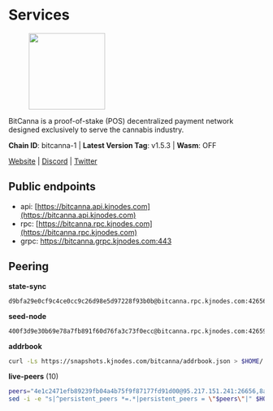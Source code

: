 # Services

<figure><img src="https://raw.githubusercontent.com/kj89/testnet_manuals/main/pingpub/logos/bitcanna.png" width="150" alt=""><figcaption></figcaption></figure>

BitCanna is a proof-of-stake (POS) decentralized payment network designed exclusively to serve the cannabis industry. 

**Chain ID**: bitcanna-1 | **Latest Version Tag**: v1.5.3 | **Wasm**: OFF

[Website](https://www.bitcanna.io) | [Discord](https://discord.gg/9AVrzaVQvs) | [Twitter](https://twitter.com/BitCannaGlobal)


## Public endpoints

* api: [https://bitcanna.api.kjnodes.com](https://bitcanna.api.kjnodes.com)
* rpc: [https://bitcanna.rpc.kjnodes.com](https://bitcanna.rpc.kjnodes.com)
* grpc: https://bitcanna.grpc.kjnodes.com:443

## Peering

**state-sync**

```text
d9bfa29e0cf9c4ce0cc9c26d98e5d97228f93b0b@bitcanna.rpc.kjnodes.com:42656
```

**seed-node**

```text
400f3d9e30b69e78a7fb891f60d76fa3c73f0ecc@bitcanna.rpc.kjnodes.com:42659
```

**addrbook**
```bash
curl -Ls https://snapshots.kjnodes.com/bitcanna/addrbook.json > $HOME/.bcna/config/addrbook.json
```

**live-peers** (10)
```bash
peers="4e1c2471efb89239fb04a4b75f9f87177fd91d00@95.217.151.241:26656,8a210f1bcfc9015a7bc18dcc5add29c0dce3f2dc@135.181.173.65:26656,d9bfa29e0cf9c4ce0cc9c26d98e5d97228f93b0b@65.109.88.38:42656,6cceba286b498d4a1931f85e35ea0fa433373057@78.47.208.97:26656,a1ceb81a5498642753f8600a5c3b9ca056af3051@67.222.144.195:16656,881b4ec9a1d37587c44476a22c0864b08b1c88fe@195.3.221.21:13056,9065a2ebd940ad44e2955361fe27809b9f6e2765@159.148.31.234:26656,751513c7cd42a2565c37ab482bbe66f4d92c2740@136.244.106.130:26656,c38a5912b4b0f827732862594671c65ad0059932@172.105.196.25:26656,d7322625044ad733bce4178dc397b2b9b5f68b41@43.153.27.130:26656"
sed -i -e "s|^persistent_peers *=.*|persistent_peers = \"$peers\"|" $HOME/.bcna/config/config.toml
```

